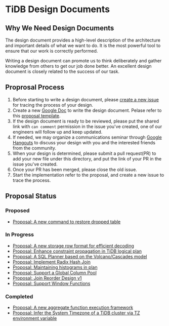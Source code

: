 # TiDB Design Documents

## Why We Need Design Documents

The design document provides a high-level description of the architecture and important details of what we want to do. It is the most powerful tool to ensure that our work is correctly performed.

Writing a design document can promote us to think deliberately and gather knowledge from others to get our job done better. An excellent design document is closely related to the success of our task.

## Proprosal Process

1. Before starting to write a design document, please [create a new issue](https://github.com/pingcap/tidb/issues/new/choose) for tracing the process of your design.
2. Create a new [Google Doc](https://docs.google.com/document/u/0/) to write the design document. Pelase refer to this [proposal template](./TEMPLATE.md).
3. If the design document is ready to be reviewed, please put the shared link with `can comment` permission in the issue you've created, one of our engineers will follow up and keep updated.
4. If needed, we may organize a communications seminar through [Google Hangouts](https://hangouts.google.com/) to discuss your design with you and the interested friends from the community.
5. When your design is determined, please submit a pull request(PR) to add your new file under this directory, and put the link of your PR in the issue you've created. 
6. Once your PR has been merged, please close the old issue.
7. Start the implementation refer to the proposal, and create a new issue to trace the process.

## Proposal Status

### Proposed

- [Proposal: A new command to restore dropped table](./2018-08-10-restore-dropped-table.md)

### In Progress

- [Proposal: A new storage row format for efficient decoding](./2018-07-19-row-format.md)
- [Proposal: Enhance constraint propagation in TiDB logical plan](./2018-07-22-enhance-propagations.md)
- [Proposal: A SQL Planner based on the Volcano/Cascades model](./2018-08-29-new-planner.md)
- [Proposal: Implement Radix Hash Join](./2018-09-21-radix-hashjoin.md)
- [Proposal: Maintaining histograms in plan](./2018-09-04-histograms-in-plan.md)
- [Proposal: Support a Global Column Pool](./2018-10-22-the-column-pool.md)
- [Proposal: Join Reorder Design v1](./2018-10-20-join-reorder-dp-v1.md)
- [Proposal: Support Window Functions](./2018-10-31-window-functions.md)

### Completed

- [Proposal: A new aggregate function execution framework](./2018-07-01-refactor-aggregate-framework.md)
- [Proposal: Infer the System Timezone of a TiDB cluster via TZ environment variable](./2018-09-10-adding-tz-env.md)
